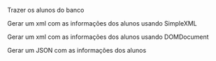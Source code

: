 Trazer os alunos do banco

Gerar um xml com as informações dos alunos usando SimpleXML

Gerar um xml com as informações dos alunos usando DOMDocument

Gerar um JSON com as informações dos alunos